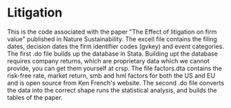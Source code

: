 # Litigation
This is the code associated with the paper "The Effect of litigation on firm value" published in Nature Sustainability. 
The excell file contains the filing dates, decision dates the firm identifier codes (gvkey) and event categories. 
The first .do file builds up the database in Stata. Building upt the database requires company returns, which are proprietary data which we cannot provide, you can get them yourself at crsp. The file factors.dta contains the risk-free rate, market return, smb and hml factors for both the US and EU and is open source from Ken French's website. 
The second .do file converts the data into the correct shape runs the statistical analysis, and builds the tables of the paper. 
